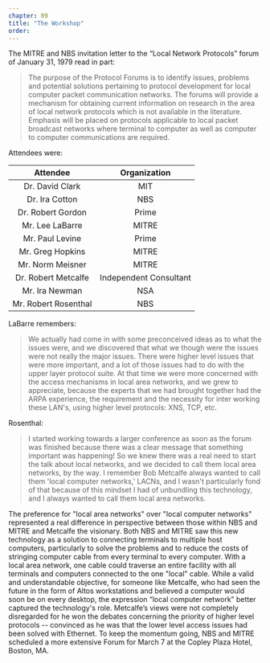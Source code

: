 ```yaml
---
chapter: 09
title: "The Workshop"
order: 
---
```

The MITRE and NBS invitation letter to the “Local Network Protocols” forum of January 31, 1979 read in part:

>The purpose of the Protocol Forums is to identify issues, problems and potential solutions pertaining to protocol development for local computer packet communication networks. The forums will provide a mechanism for obtaining current information on research in the area of local network protocols which is not available in the literature. Emphasis will be placed on protocols applicable to local packet broadcast networks where terminal to computer as well as computer to computer communications are required.

Attendees were:

**Attendee**|**Organization**
:-----:|:-----:
Dr. David Clark|MIT
Dr. Ira Cotton|NBS
Dr. Robert Gordon|Prime
Mr. Lee LaBarre|MITRE
Mr. Paul Levine|Prime
Mr. Greg Hopkins|MITRE
Mr. Norm Meisner|MITRE
Dr. Robert Metcalfe| Independent Consultant
Mr. Ira Newman|NSA
Mr. Robert Rosenthal|NBS

LaBarre remembers:

>We actually had come in with some preconceived ideas as to what the issues were, and we discovered that what we though were the issues were not really the major issues. There were higher level issues that were more important, and a lot of those issues had to do with the upper layer protocol suite. At that time we were more concerned with the access mechanisms in local area networks, and we grew to appreciate, because the experts that we had brought together had the ARPA experience, the requirement and the necessity for inter working these LAN's, using higher level protocols: XNS, TCP, etc.

Rosenthal:

>I started working towards a larger conference as soon as the forum was finished because there was a clear message that something important was happening! So we knew there was a real need to start the talk about local networks, and we decided to call them local area networks, by the way. I remember Bob Metcalfe always wanted to call them 'local computer networks,' LACNs, and I wasn't particularly fond of that because of this mindset I had of unbundling this technology, and I always wanted to call them local area networks.

The preference for "local area networks" over "local computer networks" represented a real difference in perspective between those within NBS and MITRE and Metcalfe the visionary. Both NBS and MITRE saw this new technology as a solution to connecting terminals to multiple host computers, particularly to solve the problems and to reduce the costs of stringing computer cable from every terminal to every computer. With a local area network, one cable could traverse an entire facility with all terminals and computers connected to the one "local" cable. While a valid and understandable objective, for someone like Metcalfe, who had seen the future in the form of Altos workstations and believed a computer would soon be on every desktop, the expression “local computer network” better captured the technology's role. Metcalfe’s views were not completely disregarded for he won the debates concerning the priority of higher level protocols -- convinced as he was that the lower level access issues had been solved with Ethernet. To keep the momentum going, NBS and MITRE scheduled a more extensive Forum for March 7 at the Copley Plaza Hotel, Boston, MA.
